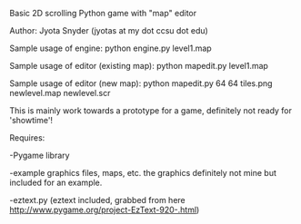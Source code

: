 Basic 2D scrolling Python game with "map" editor

Author: Jyota Snyder (jyotas at my dot ccsu dot edu)

Sample usage of engine: python engine.py level1.map

Sample usage of editor (existing map): python mapedit.py level1.map

Sample usage of editor (new map): python mapedit.py 64 64 tiles.png newlevel.map newlevel.scr

This is mainly work towards a prototype for a game, definitely not ready for 'showtime'!

Requires: 

-Pygame library 

-example graphics files, maps, etc. the graphics definitely not mine but included for an example.

-eztext.py (eztext included, grabbed from here http://www.pygame.org/project-EzText-920-.html)

